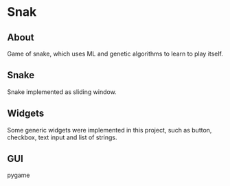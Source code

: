 # Snak

## About

Game of snake, which uses ML and genetic algorithms to learn to play itself.

## Snake

Snake implemented as sliding window.

## Widgets

Some generic widgets were implemented in this project, such as button, checkbox, text input and list of strings.

## GUI

pygame